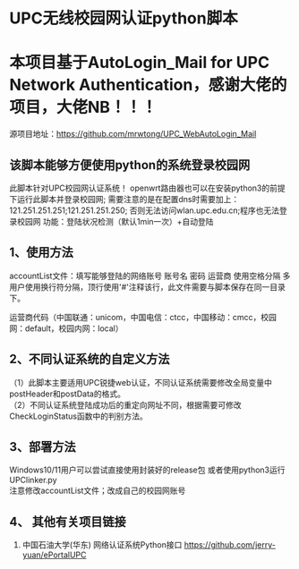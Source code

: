 # UPC无线校园网认证python脚本
# 本项目基于AutoLogin_Mail for UPC Network Authentication，感谢大佬的项目，大佬NB！！！
源项目地址：https://github.com/mrwtong/UPC_WebAutoLogin_Mail
## 该脚本能够方便使用python的系统登录校园网
此脚本针对UPC校园网认证系统！
openwrt路由器也可以在安装python3的前提下运行此脚本并登录校园网;
需要注意的是在配置dns时需要加上：121.251.251.251;121.251.251.250;
否则无法访问wlan.upc.edu.cn;程序也无法登录校园网
功能：登陆状况检测（默认1min一次）+自动登陆
## 1、使用方法   
accountList文件：填写能够登陆的网络账号 账号名 密码 运营商 使用空格分隔 多用户使用换行符分隔，顶行使用'#'注释该行，此文件需要与脚本保存在同一目录下。

运营商代码（中国联通：unicom，中国电信：ctcc，中国移动：cmcc，校园网：default，校园内网：local）  
        
## 2、不同认证系统的自定义方法
（1）此脚本主要适用UPC锐捷web认证，不同认证系统需要修改全局变量中postHeader和postData的格式。  
（2）不同认证系统登陆成功后的重定向网址不同，根据需要可修改CheckLoginStatus函数中的判别方法。   
## 3、部署方法
 Windows10/11用户可以尝试直接使用封装好的release包
或者使用python3运行UPClinker.py  
注意修改accountList文件；改成自己的校园网账号

## 4、 其他有关项目链接
1. 中国石油大学(华东) 网络认证系统Python接口  https://github.com/jerry-yuan/ePortalUPC
